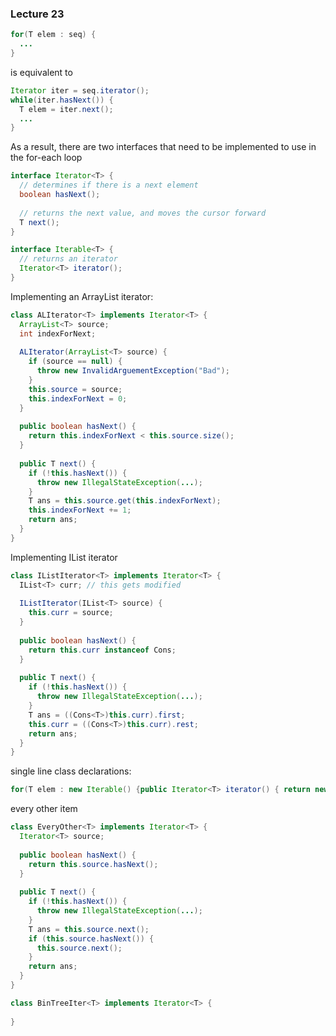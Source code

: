 ### Lecture 23

```java
for(T elem : seq) {
  ...
}
```

is equivalent to

```java
Iterator iter = seq.iterator();
while(iter.hasNext()) {
  T elem = iter.next();
  ...
}
```

As a result, there are two interfaces that need to be implemented to use in the for-each loop

```java
interface Iterator<T> {
  // determines if there is a next element
  boolean hasNext();
  
  // returns the next value, and moves the cursor forward
  T next();
}

interface Iterable<T> {
  // returns an iterator
  Iterator<T> iterator();
}
```

Implementing an ArrayList iterator:

```java
class ALIterator<T> implements Iterator<T> {
  ArrayList<T> source;
  int indexForNext;
  
  ALIterator(ArrayList<T> source) {
    if (source == null) {
      throw new InvalidArguementException("Bad");
    }
    this.source = source;
    this.indexForNext = 0;
  }
  
  public boolean hasNext() {
    return this.indexForNext < this.source.size();
  }
  
  public T next() {
    if (!this.hasNext()) {
      throw new IllegalStateException(...);
    }
    T ans = this.source.get(this.indexForNext);
    this.indexForNext += 1;
    return ans;
  }
}
```

Implementing IList iterator

```java
class IListIterator<T> implements Iterator<T> {
  IList<T> curr; // this gets modified
  
  IListIterator(IList<T> source) {
    this.curr = source;
  } 
  
  public boolean hasNext() {
    return this.curr instanceof Cons;
  }
      
  public T next() {
    if (!this.hasNext()) {
      throw new IllegalStateException(...);
    }
    T ans = ((Cons<T>)this.curr).first;
    this.curr = ((Cons<T>)this.curr).rest; 
    return ans;
  }
}
```

single line class declarations:

```java
for(T elem : new Iterable() {public Iterator<T> iterator() { return new IListIterator<T>(...); }})
```

every other item

```java
class EveryOther<T> implements Iterator<T> {
  Iterator<T> source;
  
  public boolean hasNext() {
    return this.source.hasNext();
  }
  
  public T next() {
    if (!this.hasNext()) {
      throw new IllegalStateException(...);
    }
    T ans = this.source.next();
 	if (this.source.hasNext()) {
      this.source.next();
 	}
    return ans;
  }
}
```

```java
class BinTreeIter<T> implements Iterator<T> {
  
}
```

